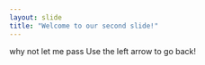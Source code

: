 ```yaml
---
layout: slide
title: "Welcome to our second slide!"
---
```

why not let me pass
Use the left arrow to go back!

